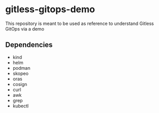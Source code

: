 # gitless-gitops-demo
This repository is meant to be used as reference to understand Gitless GitOps via a demo

## Dependencies

- kind
- helm
- podman
- skopeo
- oras
- cosign
- curl
- awk
- grep
- kubectl